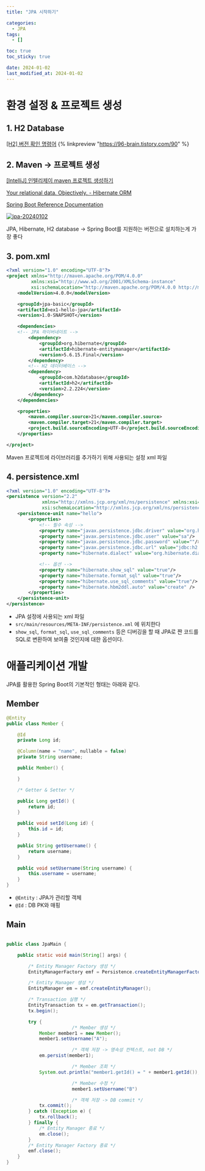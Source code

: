 ```yaml
---
title: "JPA 시작하기"

categories:
  - JPA
tags:
  - []

toc: true
toc_sticky: true

date: 2024-01-02
last_modified_at: 2024-01-02
---
```


# 환경 설정 & 프로젝트 생성

## 1. H2 Database

[[H2] 버전 확인 명령어](https://96-brain.tistory.com/90)
{% linkpreview "https://96-brain.tistory.com/90" %}

## 2. Maven → 프로젝트 생성

[[IntelliJ] 인텔리제이 maven 프로젝트 생성하기](https://hianna.tistory.com/799)

[Your relational data. Objectively. - Hibernate ORM](https://hibernate.org/orm/)

[Spring Boot Reference Documentation](https://docs.spring.io/spring-boot/docs/3.2.0/reference/htmlsingle/)

<a href="https://ibb.co/rskJ8FX"><img src="https://i.ibb.co/tXB5jQ1/jpa-20240102.png" alt="jpa-20240102" border="0"></a>

JPA, Hibernate, H2 database → Spring Boot를 지원하는 버전으로 설치하는게 가장 좋다

## 3. pom.xml

```xml
<?xml version="1.0" encoding="UTF-8"?>
<project xmlns="http://maven.apache.org/POM/4.0.0"
         xmlns:xsi="http://www.w3.org/2001/XMLSchema-instance"
         xsi:schemaLocation="http://maven.apache.org/POM/4.0.0 http://maven.apache.org/xsd/maven-4.0.0.xsd">
    <modelVersion>4.0.0</modelVersion>

    <groupId>jpa-basic</groupId>
    <artifactId>ex1-hello-jpa</artifactId>
    <version>1.0-SNAPSHOT</version>

    <dependencies>
    <!-- JPA 하이버네이트 -->
        <dependency>
            <groupId>org.hibernate</groupId>
            <artifactId>hibernate-entitymanager</artifactId>
            <version>5.6.15.Final</version>
        </dependency>
        <!-- H2 데이터베이스 -->
        <dependency>
            <groupId>com.h2database</groupId>
            <artifactId>h2</artifactId>
            <version>2.2.224</version>
        </dependency>
    </dependencies>

    <properties>
        <maven.compiler.source>21</maven.compiler.source>
        <maven.compiler.target>21</maven.compiler.target>
        <project.build.sourceEncoding>UTF-8</project.build.sourceEncoding>
    </properties>

</project>
```

Maven 프로젝트에 라이브러리를 추가하기 위해 사용되는 설정 xml 파일

## 4. persistence.xml

```xml
<?xml version="1.0" encoding="UTF-8"?>
<persistence version="2.2"
             xmlns="http://xmlns.jcp.org/xml/ns/persistence" xmlns:xsi="http://www.w3.org/2001/XMLSchema-instance"
             xsi:schemaLocation="http://xmlns.jcp.org/xml/ns/persistence http://xmlns.jcp.org/xml/ns/persistence/persistence_2_2.xsd">
    <persistence-unit name="hello">
        <properties>
            <!-- 필수 속성 -->
            <property name="javax.persistence.jdbc.driver" value="org.h2.Driver"/>
            <property name="javax.persistence.jdbc.user" value="sa"/>
            <property name="javax.persistence.jdbc.password" value=""/>
            <property name="javax.persistence.jdbc.url" value="jdbc:h2:tcp://localhost/~/test"/>
            <property name="hibernate.dialect" value="org.hibernate.dialect.H2Dialect"/>

            <!-- 옵션 -->
            <property name="hibernate.show_sql" value="true"/>
            <property name="hibernate.format_sql" value="true"/>
            <property name="hibernate.use_sql_comments" value="true"/>
            <property name="hibernate.hbm2ddl.auto" value="create" />
        </properties>
    </persistence-unit>
</persistence>
```

- JPA 설정에 사용되는 xml 파일
- `src/main/resources/META-INF/persistence.xml` 에 위치한다
- `show_sql`, `format_sql`, `use_sql_comments` 등은 디버깅을 할 때 JPA로 짠 코드를 SQL로 변환하여 보여줄 것인지에 대한 옵션이다.

# 애플리케이션 개발

JPA를 활용한 Spring Boot의 기본적인 형태는 아래와 같다.

## Member

```java
@Entity
public class Member {

    @Id
    private Long id;

    @Column(name = "name", nullable = false)
    private String username;

    public Member() {

    }

    /* Getter & Setter */

    public Long getId() {
        return id;
    }

    public void setId(Long id) {
        this.id = id;
    }

    public String getUsername() {
        return username;
    }

    public void setUsername(String username) {
        this.username = username;
    }
}
```

- `@Entity` : JPA가 관리할 객체
- `@Id` : DB PK와 매핑

## Main

```java

public class JpaMain {

    public static void main(String[] args) {

        /* Entity Manager Factory 생성 */
        EntityManagerFactory emf = Persistence.createEntityManagerFactory("hello");

        /* Entity Manager 생성 */
        EntityManager em = emf.createEntityManager();

        /* Transaction 실행 */
        EntityTransaction tx = em.getTransaction();
        tx.begin();

        try {
						/* Member 생성 */
            Member member1 = new Member();
            member1.setUsername("A");

						/* 객체 저장 -> 영속성 컨텍스트, not DB */
            em.persist(member1);

						/* Member 조회 */
            System.out.println("member1.getId() = " + member1.getId());

						/* Member 수정 */
						member1.setUsername("B")

						/* 객체 저장 -> DB commit */
            tx.commit();
        } catch (Exception e) {
            tx.rollback();
        } finally {
            /* Entity Manager 종료 */
            em.close();
        }
        /* Entity Manager Factory 종료 */
        emf.close();
    }
}

```
